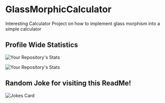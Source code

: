 # GlassMorphicCalculator
Interesting Calculator
Project on how to implement glass morphism into a simple calculator

## Profile Wide Statistics

![Your Repository's Stats](https://github-readme-stats.vercel.app/api?username=ethanw2457&show_icons=true)

![Your Repository's Stats](https://github-readme-stats.vercel.app/api/top-langs/?username=ethanw2457&theme=blue-green)

## Random Joke for visiting this ReadMe!
![Jokes Card](https://readme-jokes.vercel.app/api)
